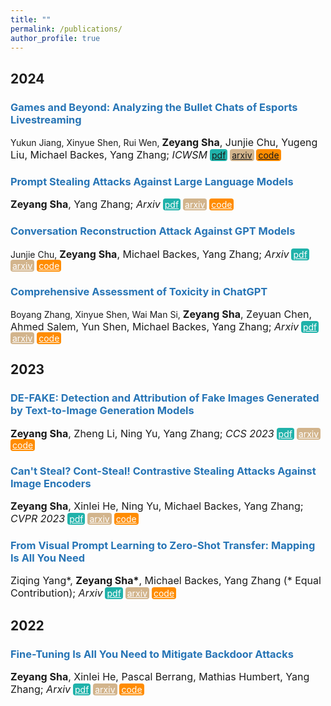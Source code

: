 ```yaml
---
title: ""
permalink: /publications/
author_profile: true
---
```


<style type="text/css" rel="stylesheet">
.btn--paper {
color: white;
background-color: lightseagreen;
padding: 1px 3px;
text-align: center;
border-radius: 4px;
a { TEXT-DECORATION:none }
}
.btn--arxiv {
color: white;
background-color: tan;
padding: 1px 3px;
text-align: center;
border-radius: 4px;
a { TEXT-DECORATION:none }
}
.btn--code {
color: white;
background-color: DARKORANGE;
padding: 1px 3px;
text-align: center;
border-radius: 4px;
a { TEXT-DECORATION:none }
}
</style>

<h2 id='2024'>2024</h2>

### <span style="color:rgb(39, 117, 182)">Games and Beyond: Analyzing the Bullet Chats of Esports Livestreaming</span>
Yukun Jiang, Xinyue Shen, Rui Wen, <font size="3"><b>Zeyang Sha</b>, Junjie Chu, Yugeng Liu, Michael Backes, Yang Zhang;
<i>ICWSM</i></font>
<a href="" class="btn--paper" target="_blank">pdf</a>
<a href="" class="btn--arxiv" target="_blank">arxiv</a>
<a href="" class="btn--code" target="_blank">code</a>


### <span style="color:rgb(39, 117, 182)">Prompt Stealing Attacks Against Large Language Models</span>
<font size="3"><b>Zeyang Sha</b>, Yang Zhang;
<i>Arxiv</i></font>
<a href="https://arxiv.org/abs/2402.12959" class="btn--paper" target="_blank">pdf</a>
<a href="https://arxiv.org/abs/2402.12959" class="btn--arxiv" target="_blank">arxiv</a>
<a href="https://arxiv.org/abs/2402.12959" class="btn--code" target="_blank">code</a>

### <span style="color:rgb(39, 117, 182)">Conversation Reconstruction Attack Against GPT Models</span>
Junjie Chu, <font size="3"><b>Zeyang Sha</b>, Michael Backes, Yang Zhang;
<i>Arxiv</i></font>
<a href="https://arxiv.org/abs/2402.02987" class="btn--paper" target="_blank">pdf</a>
<a href="https://arxiv.org/abs/2402.02987" class="btn--arxiv" target="_blank">arxiv</a>
<a href="https://arxiv.org/abs/2402.02987" class="btn--code" target="_blank">code</a>

### <span style="color:rgb(39, 117, 182)">Comprehensive Assessment of Toxicity in ChatGPT</span>
Boyang Zhang, Xinyue Shen, Wai Man Si, <font size="3"><b>Zeyang Sha</b>, Zeyuan Chen, Ahmed Salem, Yun Shen, Michael Backes, Yang Zhang;
<i>Arxiv</i></font>
<a href="https://arxiv.org/abs/2311.14685" class="btn--paper" target="_blank">pdf</a>
<a href="https://arxiv.org/abs/2311.14685" class="btn--arxiv" target="_blank">arxiv</a>
<a href="https://arxiv.org/abs/2311.14685" class="btn--code" target="_blank">code</a>

<h2 id='2023'>2023</h2>

### <span style="color:rgb(39, 117, 182)">DE-FAKE: Detection and Attribution of Fake Images Generated by Text-to-Image Generation Models</span>
<font size="3"><b>Zeyang Sha</b>, Zheng Li, Ning Yu, Yang Zhang;
<i>CCS 2023</i></font>
<a href="https://arxiv.org/abs/2210.06998" class="btn--paper" target="_blank">pdf</a>
<a href="https://arxiv.org/abs/2210.06998" class="btn--arxiv" target="_blank">arxiv</a>
<a href="https://arxiv.org/abs/2210.06998" class="btn--code" target="_blank">code</a>

### <span style="color:rgb(39, 117, 182)">Can't Steal? Cont-Steal! Contrastive Stealing Attacks Against Image Encoders</span>
<font size="3"><b>Zeyang Sha</b>, Xinlei He, Ning Yu, Michael Backes, Yang Zhang;
<i>CVPR 2023</i></font>
<a href="https://arxiv.org/abs/2201.07513" class="btn--paper" target="_blank">pdf</a>
<a href="https://arxiv.org/abs/2201.07513" class="btn--arxiv" target="_blank">arxiv</a>
<a href="https://arxiv.org/abs/2201.07513" class="btn--code" target="_blank">code</a>

### <span style="color:rgb(39, 117, 182)">From Visual Prompt Learning to Zero-Shot Transfer: Mapping Is All You Need</span>
<font size="3">Ziqing Yang*, <b>Zeyang Sha*</b>, Michael Backes, Yang Zhang (* Equal Contribution);
<i>Arxiv</i></font>
<a href="https://arxiv.org/abs/2303.05266" class="btn--paper" target="_blank">pdf</a>
<a href="https://arxiv.org/abs/2303.05266" class="btn--arxiv" target="_blank">arxiv</a>
<a href="https://arxiv.org/abs/2303.05266" class="btn--code" target="_blank">code</a>

<h2 id='2022'>2022</h2>

### <span style="color:rgb(39, 117, 182)">Fine-Tuning Is All You Need to Mitigate Backdoor Attacks</span>
<font size="3"><b>Zeyang Sha</b>,  Xinlei He, Pascal Berrang, Mathias Humbert, Yang Zhang;
<i>Arxiv</i></font>
<a href="https://arxiv.org/abs/2212.09067" class="btn--paper" target="_blank">pdf</a>
<a href="https://arxiv.org/abs/2212.09067" class="btn--arxiv" target="_blank">arxiv</a>
<a href="https://arxiv.org/abs/2212.09067" class="btn--code" target="_blank">code</a>



